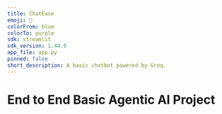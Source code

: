 ```yaml
---
title: ChatEase
emoji: 🏹
colorFrom: blue
colorTo: purple
sdk: streamlit
sdk_version: 1.44.0
app_file: app.py
pinned: false
short_description: A basic chatbot powered by Groq.
---
```


# End to End Basic Agentic AI Project